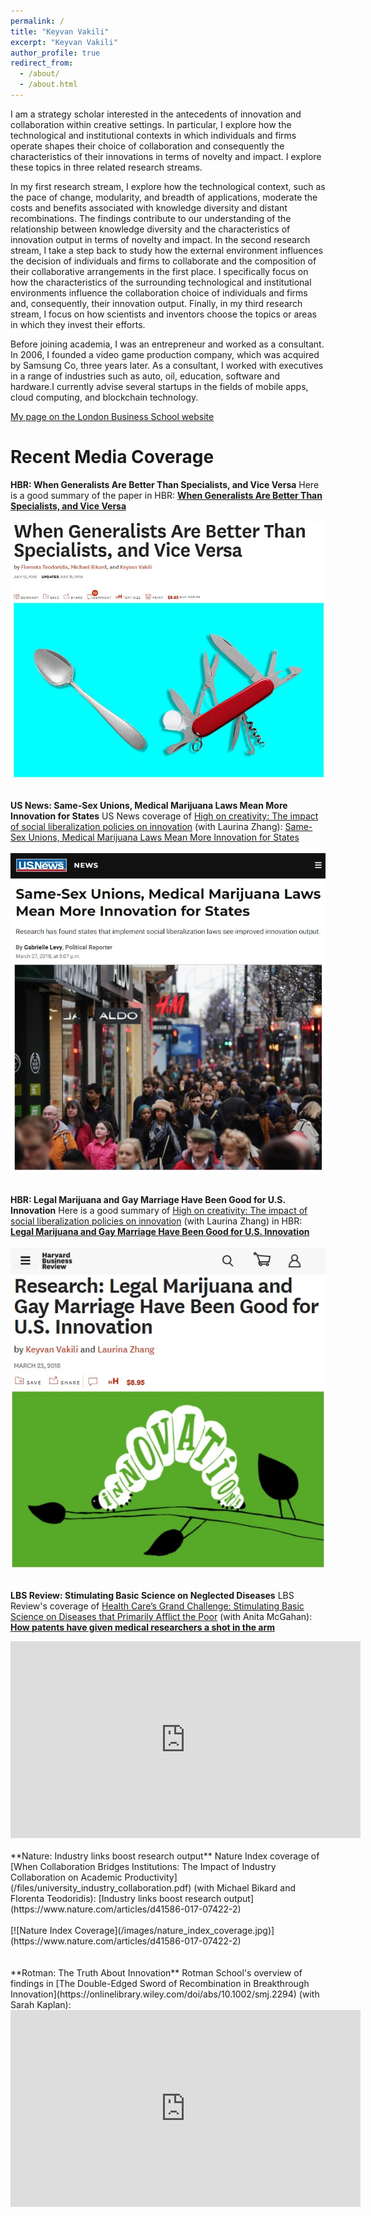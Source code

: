 ```yaml
---
permalink: /
title: "Keyvan Vakili"
excerpt: "Keyvan Vakili"
author_profile: true
redirect_from: 
  - /about/
  - /about.html
---
```


I am a strategy scholar interested in the antecedents of innovation and collaboration within creative settings. In particular, I explore how the technological and institutional contexts in which individuals and firms operate shapes their choice of collaboration and consequently the characteristics of their innovations in terms of novelty and impact. I explore these topics in three related research streams.

In my first research stream, I explore how the technological context, such as the pace of change, modularity, and breadth of applications, moderate the costs and benefits associated with knowledge diversity and distant recombinations. The findings contribute to our understanding of the relationship between knowledge diversity and the characteristics of innovation output in terms of novelty and impact. In the second research stream, I take a step back to study how the external environment influences the decision of individuals and firms to collaborate and the composition of their collaborative arrangements in the first place. I specifically focus on how the characteristics of the surrounding technological and institutional environments influence the collaboration choice of individuals and firms and, consequently, their innovation output. Finally, in my third research stream, I focus on how scientists and inventors choose the topics or areas in which they invest their efforts.

Before joining academia, I was an entrepreneur and worked as a consultant. In 2006, I founded a video game production company, which was acquired by Samsung Co, three years later. As a consultant, I worked with executives in a range of industries such as auto, oil, education, software and hardware.I currently advise several startups in the fields of mobile apps, cloud computing, and blockchain technology.

[My page on the London Business School website](https://www.london.edu/faculty-and-research/faculty/profiles/v/vakili-k#.Wnh6gq5l9aR)


Recent Media Coverage
======
**HBR: When Generalists Are Better Than Specialists, and Vice Versa**
Here is a good summary of the paper in HBR: [<b>When Generalists Are Better Than Specialists, and Vice Versa</b>](https://hbr.org/2018/07/when-generalists-are-better-than-specialists-and-vice-versa)<br><br>
[![HBR Coverage](/images/hbr_specialists_generalists.JPG)](https://hbr.org/2018/07/when-generalists-are-better-than-specialists-and-vice-versa)
<br>
<br>

**US News: Same-Sex Unions, Medical Marijuana Laws Mean More Innovation for States**
US News coverage of  [High on creativity: The impact of social liberalization policies on innovation](https://onlinelibrary.wiley.com/doi/abs/10.1002/smj.2778) (with Laurina Zhang): [Same-Sex Unions, Medical Marijuana Laws Mean More Innovation for States](https://www.usnews.com/news/national-news/articles/2018-03-27/same-sex-unions-medical-marijuana-laws-mean-more-innovation-for-states)<br><br>
[![US News Coverage](/images/usnews_coverage_high_on_creativity.jpg)](https://www.usnews.com/news/national-news/articles/2018-03-27/same-sex-unions-medical-marijuana-laws-mean-more-innovation-for-states)
<br>
<br>

**HBR: Legal Marijuana and Gay Marriage Have Been Good for U.S. Innovation**
Here is a good summary of [High on creativity: The impact of social liberalization policies on innovation](https://onlinelibrary.wiley.com/doi/abs/10.1002/smj.2778) (with Laurina Zhang) in HBR: [<b>Legal Marijuana and Gay Marriage Have Been Good for U.S. Innovation</b>](https://hbr.org/2018/03/research-legal-marijuana-and-gay-marriage-have-been-good-for-u-s-innovation)<br><br>
[![HBR Coverage](/images/hbr_coverage_high_on_creativity.jpg)](https://hbr.org/2018/03/research-legal-marijuana-and-gay-marriage-have-been-good-for-u-s-innovation)
<br>
<br>

**LBS Review: Stimulating Basic Science on Neglected Diseases**
LBS Review's coverage of [Health Care’s Grand Challenge: Stimulating Basic Science on Diseases that Primarily Afflict the Poor](http://amj.aom.org/content/59/6/1917.short) (with Anita McGahan): [<b>How patents have given medical researchers a shot in the arm</b>](http://bit.ly/2g2Jvkn)
<iframe width="560" height="315" src="https://www.youtube.com/embed/6RipcCfLiyU?rel=0" frameborder="0" allow="autoplay; encrypted-media" allowfullscreen></iframe>
<br>
<br>
**Nature: Industry links boost research output**
Nature Index coverage of [When Collaboration Bridges Institutions: The Impact of Industry Collaboration on Academic Productivity](/files/university_industry_collaboration.pdf) (with Michael Bikard and Florenta Teodoridis): [Industry links boost research output](https://www.nature.com/articles/d41586-017-07422-2)<br><br>
[![Nature Index Coverage](/images/nature_index_coverage.jpg)](https://www.nature.com/articles/d41586-017-07422-2)
<br>
<br>
<br>
**Rotman: The Truth About Innovation**
Rotman School's overview of findings in [The Double-Edged Sword of Recombination in Breakthrough Innovation](https://onlinelibrary.wiley.com/doi/abs/10.1002/smj.2294) (with Sarah Kaplan):
<iframe width="560" height="315" src="https://www.youtube.com/embed/IOko5gEFN4Y?rel=0" frameborder="0" allow="autoplay; encrypted-media" allowfullscreen></iframe>
